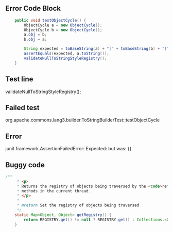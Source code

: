 

## Error Code Block
```java
    public void testObjectCycle() {
        ObjectCycle a = new ObjectCycle();
        ObjectCycle b = new ObjectCycle();
        a.obj = b;
        b.obj = a;

        String expected = toBaseString(a) + "[" + toBaseString(b) + "[" + toBaseString(a) + "]]";
        assertEquals(expected, a.toString());
        validateNullToStringStyleRegistry();
    }
```

## Test line
validateNullToStringStyleRegistry();

## Failed test
org.apache.commons.lang3.builder.ToStringBuilderTest::testObjectCycle

## Error
junit.framework.AssertionFailedError: Expected: <null> but was: {}

## Buggy code
```java
/**
     * <p>
     * Returns the registry of objects being traversed by the <code>reflectionToString</code>
     * methods in the current thread.
     * </p>
     *
     * @return Set the registry of objects being traversed
     */
    static Map<Object, Object> getRegistry() {
        return REGISTRY.get() != null ? REGISTRY.get() : Collections.<Object, Object>emptyMap();
    }
```